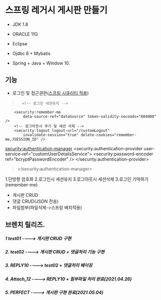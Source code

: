 # 스프링 레거시 게시판 만들기
+ JDK 1.8
 
+ ORACLE 11G
 
+ Eclipse
 
+ Ojdbc 8 + Mybatis
 
+ Spring + Java + Window 10.
 
 
 
 ## 기능
+ 로그인 및 접근권한(<a href="https://github.com/newcodingtest/SpingCM/blob/Spring/src/main/webapp/WEB-INF/spring/security-context.xml">스프링 시큐리티 적용</a>)
>		<!-- 로그인 세션유지 -->
		<security:remember-me
			data-source-ref="dataSource" token-validity-seconds="604800" />
		<!-- 로그아웃시 쿠기 및 세션 삭제 -->
		<security:logout logout-url="/customLogout"
			invalidate-session="true" delete-cookies="remember-me,JSESSION_ID" />
<security:authentication-manager>
		<!-- 로그인 인증 절차확인 -->
		<security:authentication-provider
			user-service-ref="customUserDetailsService">
			<!-- 비밀번호 단방향 암호화 등록 -->
			<security:password-encoder
				ref="bcryptPasswordEncoder" />
		</security:authentication-provider>
>	</security:authentication-manager>
	
	

1.단방향 암호화 2.로그인시 세션유지 3.로그아웃시 세션삭제 3.로그인 기억하기(remember-me)

+ 게시판 CRUD
+ 댓글 CRUD(JSON 전송)
+ 파일첨부(파일삭제->스프링 배치적용)
 
 
 
 
 
 
 
 
 
 

## 브렌치 릴리즈.
 ##### 1  test01 ----> 게시판 CRUD 구현
 ##### 2. test02 ----> 게시판 CRUD + 댓글처리 기능 구현
 ##### 3. REPLY10 ----> test02 + 댓글처리 페이징
 ##### 4. Attach_12 ----> REPLY10 + 첨부파일 처리 완료(2021.04.26)
 ##### 5. PERFECT ----> 게시판 구현 완료(2021.05.04)
 
 
 
 
 
